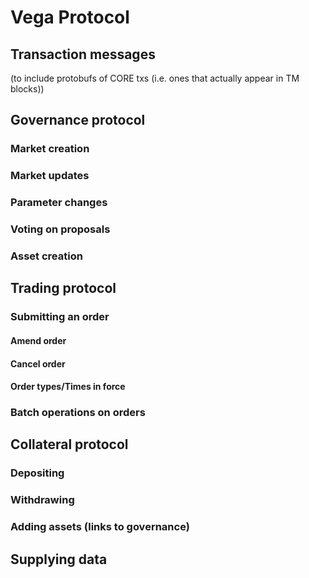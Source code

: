 # Vega Protocol 
 ## Transaction messages 
 (to include protobufs of CORE txs (i.e. ones that actually appear in TM blocks)) 
 ## Governance protocol
  ### Market creation
  ### Market updates
  ### Parameter changes
  ### Voting on proposals
  ### Asset creation
 ## Trading protocol
  ### Submitting an order
   #### Amend order
   #### Cancel order
   #### Order types/Times in force
   ### Batch operations on orders
 ## Collateral protocol
  ### Depositing 
  ### Withdrawing
  ### Adding assets (links to governance) 
 ## Supplying data

